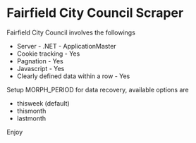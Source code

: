# Fairfield City Council Scraper

Fairfield City Council involves the followings
* Server - .NET - ApplicationMaster
* Cookie tracking - Yes
* Pagnation - Yes
* Javascript - Yes
* Clearly defined data within a row - Yes

Setup MORPH_PERIOD for data recovery, available options are
* thisweek (default)
* thismonth
* lastmonth

Enjoy
